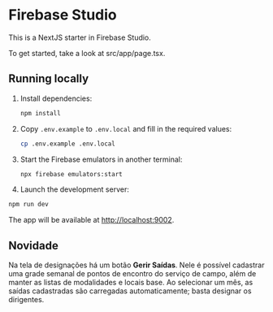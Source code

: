 # Firebase Studio

This is a NextJS starter in Firebase Studio.

To get started, take a look at src/app/page.tsx.

## Running locally

1. Install dependencies:

   ```bash
   npm install
   ```

2. Copy `.env.example` to `.env.local` and fill in the required values:

   ```bash
   cp .env.example .env.local
   ```

3. Start the Firebase emulators in another terminal:

   ```bash
   npx firebase emulators:start
   ```

4. Launch the development server:

  ```bash
  npm run dev
  ```

  The app will be available at [http://localhost:9002](http://localhost:9002/).

## Novidade

Na tela de designações há um botão **Gerir Saídas**. Nele é possível cadastrar
uma grade semanal de pontos de encontro do serviço de campo, além de manter as
listas de modalidades e locais base. Ao selecionar um mês, as saídas cadastradas
são carregadas automaticamente; basta designar os dirigentes.
